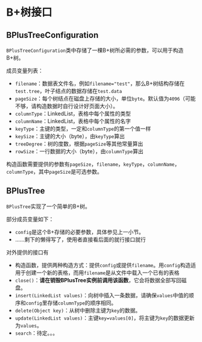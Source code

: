 # B+树接口



## BPlusTreeConfiguration

`BPlusTreeConfiguration`类中存储了一棵B+树所必需的参数，可以用于构造B+树。

成员变量列表：

* `filename`：数据表文件名，例如`filename="test"`，那么B+树结构存储在`test.tree`，叶子结点的数据存储在`test.data`
* `pageSize`：每个树结点在磁盘上存储的大小，单位`byte`。默认值为`4096`（可能不够，请构造数据时自行设计好页面大小）。
* `columnType`：LinkedList，表格中每个属性的类型
* `columnName`：LinkedList，表格中每个属性的名字
* `keyType`：主键的类型，一定和`columnType`的第一个值一样
* `keySize`：主键的大小（byte），由`keyType`算出
* `treeDegree`：树的度数，根据`pageSize`等其他常量算出
* `rowSize`：一行数据的大小（byte），由`columnType`算出

构造函数需要提供的参数有`pageSize`，`filename`，`keyType`，`columnName`，`columnType`，其中`pageSize`是可选参数。



## BPlusTree

`BPlusTree`实现了一个简单的B+树。

部分成员变量如下：

* `config`是这个B+存储的必要参数，具体参见上一小节。
* ……剩下的懒得写了，使用者直接看后面的就行接口就行

对外提供的接口有

* 构造函数，提供两种构造方式：提供`config`或提供`filename`。用`config`构造适用于创建一个新的表格，而用`filename`是从文件中载入一个已有的表格
* `close()`：**请在销毁BPlusTree实例前调用该函数**，它会将数据全部写回磁盘。
* `insert(LinkedList values)`：向树中插入一条数据，请确保`values`中值的顺序和`config`里存储`columnType`的顺序相同。
* `delete(Object key)`：从树中删除主键为`key`的数据。
* `update(LinkedList values)`：主键`key=values[0]`，将主键为`key`的数据更新为`values`。
* `search`：待定。。。



